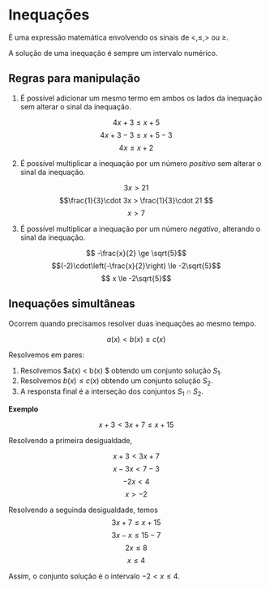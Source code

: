 # Inequações

É uma expressão matemática envolvendo os sinais de $<, \le, >$ ou $\ge$.

A solução de uma inequação é sempre um intervalo numérico. 

## Regras para manipulação

1. É possível adicionar um mesmo termo em ambos os lados da inequação sem alterar o sinal da inequação.

$$4x + 3 \le  x +5 $$
$$4x + 3 -3 \le  x +5 -3$$
$$4x  \le  x + 2  $$



2. É possível multiplicar a inequação por um número _positivo_ sem alterar o sinal da inequação. 

$$3x > 21 $$
$$\frac{1}{3}\cdot 3x > \frac{1}{3}\cdot 21 $$
$$ x > 7 $$


3. É possível multiplicar a inequação por um número _negativo_, alterando o sinal da inequação. 

$$ -\frac{x}{2} \ge \sqrt{5}$$
$$(-2)\cdot\left(-\frac{x}{2}\right) \le -2\sqrt{5}$$
$$ x \le -2\sqrt{5}$$


## Inequações simultâneas

Ocorrem quando precisamos resolver duas inequações ao mesmo tempo. 

$$ a(x) < b(x) \le c(x)$$

Resolvemos em pares:

1. Resolvemos $a(x) < b(x) $ obtendo um conjunto solução $S_1$.
2. Resolvemos $b(x)\le c(x)$ obtendo um conjunto solução $S_2$. 
3. A responsta final é a interseção dos conjuntos $S_1\cap S_2$. 

**Exemplo**

$$x + 3 < 3x + 7 \le  x + 15$$
 

Resolvendo a primeira desigualdade, 

$$x + 3 < 3x + 7$$
$$ x - 3x < 7 - 3 $$
$$ -2x < 4 $$
$$ x > -2$$

Resolvendo a seguinda desigualdade, temos 
$$3x + 7 \le  x + 15$$
$$3x - x \le 15 - 7$$
$$2x \le 8 $$
$$x\le 4$$

Assim, o conjunto solução é o intervalo $-2 < x \le 4$.
